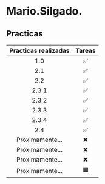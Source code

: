 # Mario.Silgado.

## Practicas

| Practicas realizadas          | Tareas | 
| :-----------:      | :-----------: | 
| 1.0              | ✅ | 
| 2.1              | ✅ |
| 2.2              | ✅ |
| 2.3.1            | ✅ |
| 2.3.2            | ✅ |
| 2.3.3            | ✅ |
| 2.3.4            | ✅ |
| 2.4              | ✅ |
| Proximamente...  | ❌ |
| Proximamente...  | ❌ |
| Proximamente...  | ❌ |
| Proximamente...  | 🟧 |